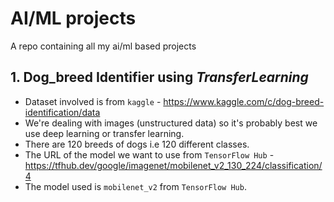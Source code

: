 # AI/ML projects
  A repo containing all my ai/ml based projects
## 1. Dog_breed Identifier using *TransferLearning*
  * Dataset involved is from `kaggle` - https://www.kaggle.com/c/dog-breed-identification/data
  * We're dealing with images (unstructured data) so it's probably best we use deep learning or transfer learning.
  * There are 120 breeds of dogs i.e 120 different classes.
  * The URL of the model we want to use from `TensorFlow Hub` - https://tfhub.dev/google/imagenet/mobilenet_v2_130_224/classification/4
  * The model used is `mobilenet_v2` from `TensorFlow Hub`.
